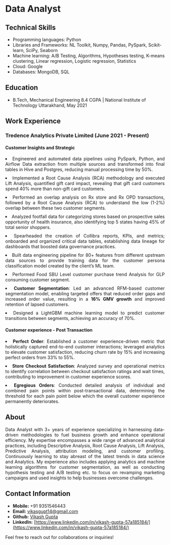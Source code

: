 # Data Analyst 

## Technical Skills
- Programming languages: Python
- Libraries and Frameworks: NL ​Toolkit, Numpy, Pandas, PySpark, Scikit-​learn, SciPy, Seaborn
- Machine learning: A/​B ​Testing, Algorithms, Hypotheses ​testing, K-​means ​clustering, Linear ​regression, Logistic ​regression, Statistics
- Cloud: Google
- Databases: MongoDB, SQL

## Education
- B.Tech, Mechanical Engineering 8.4 CGPA | National Institute of Technology Uttarakhand, May 2021

## Work Experience

### Tredence Analytics Private Limited (June 2021 - Present)
#### Customer Insights and Strategic

<div style="text-align: justify; margin-bottom: 20px;">
  <ui>
    <li style = "margin-bottom: 10px;">
      Engineered and automated data pipelines using PySpark, Python, and Airflow Data extraction from multiple sources and transformed into final tables in Hive and Postgres, reducing manual processing time by 50%.
    </li>
    <li style = "margin-bottom: 10px;">
      Implemented a Root Cause Analysis (RCA) methodology and executed Lift Analysis, quantified gift card impact, revealing that gift card customers spend 40% more than non-gift card customers.</li>
    <li style = "margin-bottom: 10px;">Performed an overlap analysis on Rx store and Rx OPD transactions, followed by a Root Cause Analysis (RCA) to understand the low (1-2%) overlap between these two customer segments.</li>
    <li style = "margin-bottom: 10px;">Analyzed footfall data for categorizing stores based on prospective sales opportunity of health insurance, also identifying top 5 states having 45% of total senior shoppers.</li>
    <li style = "margin-bottom: 10px;">Spearheaded the creation of Collibra reports, KPIs, and metrics; onboarded and organized critical data tables, establishing data lineage for dashboards that boosted data governance practices.</li>
    <li style = "margin-bottom: 10px;">Built data engineering pipeline for 80+ features from different upstream data sources to provide training data for the customer persona classification model created by the client’s ML team.</li>
    <li style = "margin-bottom: 10px;">Performed Food SBU Level customer purchase trend Analysis for GLP consuming customer segment.</li>
    <li style = "margin-bottom: 10px;"><strong>Customer Segmentation</strong>: Led an advanced RFM-based customer segmentation model, enabling targeted offers that reduced order gaps and increased order value, resulting in a <strong>16% GMV growth</strong> and improved retention of lapsed customers.</li>
    <li>Designed a LightGBM machine learning model to predict customer transitions between segments, achieving an accuracy of 70%.</li>
    </ui></div>
    
#### Customer experience - Post Transaction
<div style="text-align: justify; margin-bottom: 20px;">
  <ui>
    <li style = "margin-bottom: 10px;">
      <strong>Perfect Order</strong>: Established a customer experience-driven metric that holistically captured end-to-end customer interactions; leveraged analytics to elevate customer satisfaction, reducing churn rate by 15% and increasing perfect orders from 33% to 55%.
    </li>
    <li style = "margin-bottom: 10px;">
      <strong>Store Checkout Satisfaction</strong>: Analyzed survey and operational metrics to identify correlation between checkout satisfaction ratings and wait times, contributing to improvement in customer experience scores.
    </li>
    <li style = "margin-bottom: 10px;">
      <strong>Egregious Orders</strong>: Conducted detailed analysis of individual and combined pain points within post-transactional data, determining the threshold for each pain point below which the overall customer experience permanently deteriorates.
    </li>
    </ui></div>


## About

<div style="text-align: justify; margin-bottom: 20px;">
Data Analyst with 3+ years of experience specializing in harnessing data-driven methodologies to fuel business growth and enhance operational efficiency. My expertise encompasses a wide range of advanced analytical practices, including Descriptive Analysis, Root Cause Analysis, Lift Analysis, Predictive Analysis, attribution modeling, and customer profiling. Continuously learning to stay abreast of the latest trends in data science and Analytics. My experience also includes applying analytics and machine learning algorithms for customer segmentation, as well as conducting hypothesis testing and A/B testing etc. to focus on revamping marketing campaigns and used insights to help businesses overcome challenges.
</div>

## Contact Information
- **Mobile:** +91 9351546443
- **Email:** [vikasgupt14@gmail.com](mailto:vikasgupt14@gmail.com)
- **Github:** [Vikash Gupta](https://github.com/vikashmec)
- **LinkedIn:** [https://www.linkedin.com/in/vikash-gupta-57a185184/](https://www.linkedin.com/in/vikash-gupta-57a185184/)


Feel free to reach out for collaborations or inquiries!
